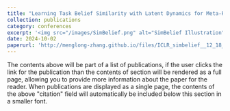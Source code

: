 ```yaml
---
title: "Learning Task Belief Similarity with Latent Dynamics for Meta-Reinforcement Learning"
collection: publications
category: conferences
excerpt: '<img src="/images/SimBelief.png" alt="SimBelief Illustration" style="width: 300px; height: auto;">'
date: 2024-10-02
paperurl: 'http://menglong-zhang.github.io/files/ICLR_simbelief__12_18___preprint_.pdf'
---
```

The contents above will be part of a list of publications, if the user clicks the link for the publication than the contents of section will be rendered as a full page, allowing you to provide more information about the paper for the reader. When publications are displayed as a single page, the contents of the above "citation" field will automatically be included below this section in a smaller font.
